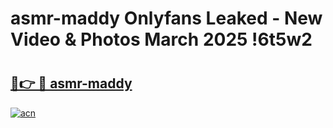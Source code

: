 # asmr-maddy Onlyfans Leaked - New Video & Photos March 2025 !6t5w2

# <h2><a href="https://3ig3le.iuczelnia.edu.pl?title=asmr-maddy&ref=6t5w2">🔗👉 🔴 asmr-maddy</a></h2>

[![acn](https://github.com/user-attachments/assets/0f9c940e-d8b0-45ae-aac7-cd30a18b3e1c)](https://3ig3le.iuczelnia.edu.pl?title=asmr-maddy&ref=6t5w2)

